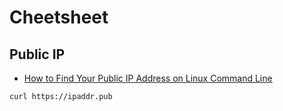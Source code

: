 # Cheetsheet

## Public IP
- [How to Find Your Public IP Address on Linux Command Line](https://www.putorius.net/find-public-ip-address-linux-command-line.html)
```
curl https://ipaddr.pub
```

